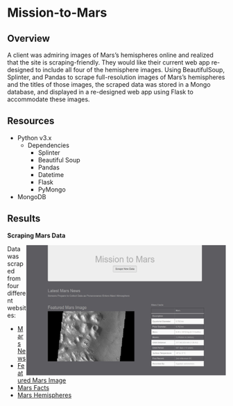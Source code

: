# Mission-to-Mars

## Overview
A client was admiring images of Mars’s hemispheres online and realized that the site is scraping-friendly. They would like their current web app re-designed to include all four of the hemisphere images. Using BeautifulSoup, Splinter, and Pandas to scrape full-resolution images of Mars’s hemispheres and the titles of those images, the scraped data was stored in a Mongo database, and displayed in a re-designed web app using Flask to accommodate these images.

## Resources
- Python v3.x
  - Dependencies
    - Splinter
    - Beautiful Soup
    - Pandas
    - Datetime
    - Flask
    - PyMongo
- MongoDB

## Results
**Scraping Mars Data**

<img align="right" width="460" height="300" src="https://github.com/acfthomson/Mission-to-Mars/blob/main/mission_to_mars_website.PNG">

Data was scraped from four different websites:
- [Mars News](https://mars.nasa.gov/news/)
- [Featured Mars Image](https://data-class-jpl-space.s3.amazonaws.com/JPL_Space/index.html)
- [Mars Facts](http://space-facts.com/mars/)
- [Mars Hemispheres](https://astrogeology.usgs.gov/search/results?q=hemisphere+enhanced&k1=target&v1=Mars)


